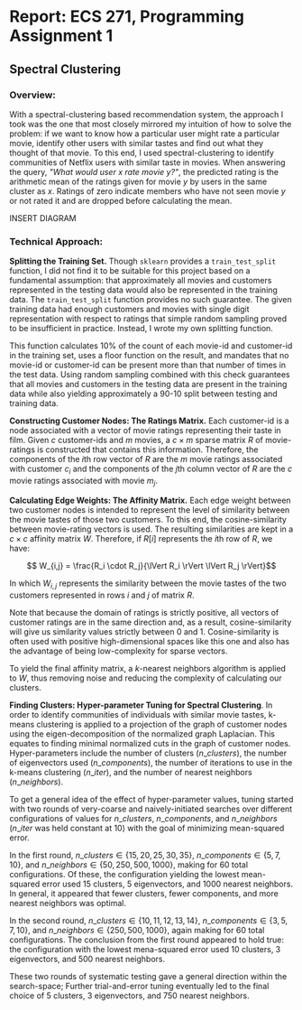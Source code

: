 <!--For your clustering approach a) A short paragraph over-viewing the reasoning behind the approach, b) A diagrammatic summary of your approach, c) An at most one page detailed writeup on your approach including how you tuned any hyper-parameters. (15 points x 2)-->

# Report: ECS 271, Programming Assignment 1

## Spectral Clustering

### Overview:

With a spectral-clustering based recommendation system, the approach I
took was the one that  most closely mirrored my intuition of how to
solve the problem: if we want to know how a particular user might rate
a particular movie, identify other users with similar tastes and find
out what they thought of that movie. To this end, I used
spectral-clustering to identify communities of Netflix users with
similar taste in movies. When answering the query, _"What would user
$x$ rate movie $y$?"_, the predicted rating is the arithmetic mean of
the ratings given for movie $y$ by users in the same cluster as $x$.
Ratings of zero indicate members who have not seen movie $y$ or not
rated it and are dropped before calculating the mean.

INSERT DIAGRAM

### Technical Approach:

__Splitting the Training Set.__ Though `sklearn` provides a
`train_test_split` function, I did not find it to be suitable for this
project based on a fundamental assumption: that approximately all
movies and customers represented in the testing data would also be
represented in the training data. The `train_test_split` function
provides no such guarantee. The given training data had enough
customers and movies with single digit representation with respect to
ratings that simple random sampling proved to be insufficient in
practice. Instead, I wrote my own splitting function.

This function calculates 10% of the count of each movie-id and customer-id in
the training set, uses a floor function on the result, and mandates
that no movie-id or customer-id can be present more than that number
of times in the test data. Using random sampling combined with this
check guarantees that all movies and customers in the testing data are
present in the training data while also yielding approximately a 90-10
split between testing and training data.

__Constructing Customer Nodes: The Ratings Matrix.__  Each customer-id
is a node associated with a vector of movie ratings representing their
taste in film. Given $c$ customer-ids and $m$ movies, a $c \times m$
sparse matrix $R$ of movie-ratings is constructed that contains this
information. Therefore, the components of the $i$th row vector of $R$
are the $m$ movie ratings associated with customer $c_i$ and the
components of the $j$th column vector of $R$ are the $c$ movie ratings
associated with movie $m_j$. 

__Calculating Edge Weights: The Affinity Matrix.__ Each edge weight
between two customer nodes is intended to represent the level of
similarity between the movie tastes of those two customers. To this
end, the cosine-similarity between movie-rating vectors is used. The
resulting similarities are kept in a $c \times c$ affinity matrix $W$.
Therefore, if $R[i]$ represents the $i$th row of $R$, we have:

$$ W_{i,j} = \frac{R_i \cdot R_j}{\lVert R_i \rVert  \lVert R_j
\rVert}$$

In which $W_{i,j}$ represents the similarity between the movie tastes
of the two customers represented in rows $i$ and $j$ of matrix $R$.

Note that because the domain of ratings is strictly positive, all
vectors of customer ratings are in the same direction and, as a
result, cosine-similarity will give us similarity values strictly
between 0 and 1. Cosine-similarity is often used with positive
high-dimensional spaces like this one and also has the advantage of
being low-complexity for sparse vectors.

To yield the final affinity matrix, a $k$-nearest neighbors algorithm
is applied to $W$, thus removing noise and reducing the complexity of
calculating our clusters.

__Finding Clusters: Hyper-parameter Tuning for Spectral Clustering__.
In order to identify communities of individuals with similar movie
tastes, k-means clustering is applied to a projection of the graph of
customer nodes using the eigen-decomposition of the normalized graph
Laplacian. This equates to finding minimal normalized cuts in the
graph of customer nodes. Hyper-parameters include the number of
clusters ($n\_clusters$), the number of eigenvectors used
($n\_components$), the number of iterations to use in the k-means
clustering ($n\_iter$), and the number of nearest neighbors
($n\_neighbors$).

To get a general idea of the effect of hyper-parameter values, tuning
started with two rounds of very-coarse and naively-initiated searches
over different configurations of values for $n\_clusters$,
$n\_components$, and $n\_neighbors$ ($n\_iter$ was held constant at
10) with the goal of minimizing mean-squared error.

In the first round, $n\_clusters \in \{15, 20, 25, 30, 35\}$,
$n\_components \in \{5, 7, 10\}$, and 
$n\_neighbors \in \{50, 250, 500, 1000\}$, making for 60 total
configurations. Of these, the configuration yielding the lowest
mean-squared error used 15 clusters, 5 eigenvectors, and 1000 nearest
neighbors. In general, it appeared that fewer clusters, fewer
components, and more nearest neighbors was optimal.

In the second round, $n\_clusters \in \{10, 11, 12, 13, 14\}$,
$n\_components \in \{3, 5, 7, 10\}$, and 
$n\_neighbors \in \{250, 500, 1000\}$, again making for 60 
total configurations. The conclusion from the first round appeared to
hold true: the configuration with the lowest mena-squared error used
10 clusters, 3 eigenvectors, and 500 nearest neighbors.

These two rounds of systematic testing gave a general direction within
the search-space; Further trial-and-error tuning eventually led to the
final choice of 5 clusters, 3 eigenvectors, and 750 nearest neighbors.